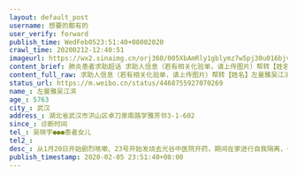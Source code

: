 ```yaml
---
layout: default_post
username: 想要的都有的
user_verify: forward
publish_time: WedFeb0523:51:40+08002020
crawl_time: 20200212-12:40:51
imageurl: https://wx2.sinaimg.cn/orj360/005XbAmRly1gblymz7w5pj30u016bjv7.jpg,https://wx1.sinaimg.cn/orj360/005XbAmRly1gblymznedpj30u015s7b8.jpg,https://wx1.sinaimg.cn/orj360/005XbAmRly1gblyn03zjrj30u0140diz.jpg,https://wx1.sinaimg.cn/orj360/005XbAmRly1gblyn0g8wxj30u0140djm.jpg,https://wx1.sinaimg.cn/orj360/005XbAmRly1gblymyymisj30u0140n24.jpg,https://wx4.sinaimg.cn/orj360/005XbAmRly1gblyn13r7wj30u0140dlb.jpg
content_brief: 肺炎患者求助超话 求助人信息（若有相关化验单，请上传图片）帮转【姓名】左曼雅  吴江滨  【年龄】57 63【所在城市】武汉【所在小区、社区】湖北省武汉市洪山区卓刀泉南路学雅芳邻3-1-602【患病时间】诊断时间【联系方式】吴晓宇 ●●●  ●●● 患者女儿【其他紧急联系人】【 ...全文
content_full_raw: 求助人信息（若有相关化验单，请上传图片）帮转【姓名】左曼雅吴江滨【年龄】5763【所在城市】武汉【所在小区、社区】湖北省武汉市洪山区卓刀泉南路学雅芳邻3-1-602【患病时间】诊断时间【联系方式】吴晓宇●●●患者女儿【其他紧急联系人】【病情描述】从1月20日开始剧烈咳嗽、23号开始发烧去光谷中医院开药，期间在家进行自我隔离，一直到28日吃药无效去同济光谷医院打针排队做核酸检测，第一次盒子试剂测试结果为阴性，CT结果为双肺感染高度疑似。期间每天去医院打针，因治疗不见好转CT结果给了多个医生查看，都说是新冠。今天2月5日医生安排我妈妈进行第二次核酸试剂检测，结果需要2-4天出。现在更焦急的是，一直照顾妈妈的人是我的爸爸，因为担心交叉感染，不让我还回家。这期间爸爸操劳过度，也出现剧烈咳嗽，2月5日凌晨高烧38度5，今天去医院拍片结果也是肺部病毒感染。
status_url: https://m.weibo.cn/status/4468755927070269
name_: 左曼雅吴江滨
age_: 5763
city_: 武汉
address_: 湖北省武汉市洪山区卓刀泉南路学雅芳邻3-1-602
since_: 诊断时间
tel_: 吴晓宇●●●患者女儿
tel2_: 
desc_: 从1月20日开始剧烈咳嗽、23号开始发烧去光谷中医院开药，期间在家进行自我隔离，一直到28日吃药无效去同济光谷医院打针排队做核酸检测，第一次盒子试剂测试结果为阴性，CT结果为双肺感染高度疑似。期间每天去医院打针，因治疗不见好转CT结果给了多个医生查看，都说是新冠。今天2月5日医生安排我妈妈进行第二次核酸试剂检测，结果需要2-4天出。现在更焦急的是，一直照顾妈妈的人是我的爸爸，因为担心交叉感染，不让我还回家。这期间爸爸操劳过度，也出现剧烈咳嗽，2月5日凌晨高烧38度5，今天去医院拍片结果也是肺部病毒感染。
publish_timestamp: 2020-02-05 23:51:40+08:00
---
```

